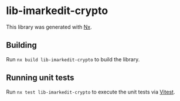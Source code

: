 # lib-imarkedit-crypto

This library was generated with [Nx](https://nx.dev).

## Building

Run `nx build lib-imarkedit-crypto` to build the library.

## Running unit tests

Run `nx test lib-imarkedit-crypto` to execute the unit tests via [Vitest](https://vitest.dev/).
